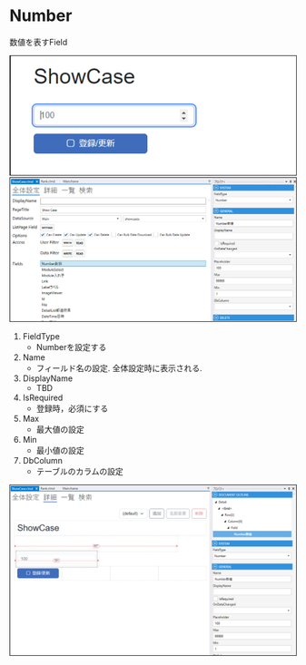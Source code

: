 # Number

数値を表すField

<img src="../../images/Number表示.png" alt="Number表示" title="Number表示" style="border: 1px solid;">

<img src="../../images/Number設定.png" alt="Number設定" title="Number設定" style="border: 1px solid;" >

1. FieldType
    - Numberを設定する
2. Name
    - フィールド名の設定. 全体設定時に表示される.
3. DisplayName
    - TBD
4. IsRequired
    - 登録時，必須にする
5. Max
    - 最大値の設定
6. Min
    - 最小値の設定
7. DbColumn
    - テーブルのカラムの設定

<img src="../../images/Number詳細.png" alt="Number詳細" title="Number詳細" style="border: 1px solid;">

